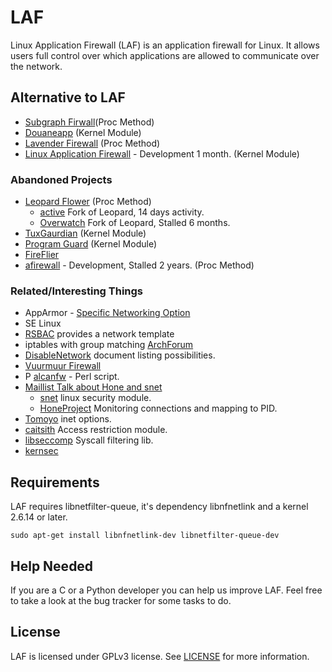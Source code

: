 LAF
===

Linux Application Firewall (LAF) is an application firewall for Linux. It allows users full control over which applications are allowed to communicate over the network.

## Alternative to LAF
- [Subgraph Firwall](https://github.com/subgraph/fw-daemon)(Proc Method)
- [Douaneapp](http://douaneapp.com/) (Kernel Module)
- [Lavender Firewall](http://sourceforge.net/projects/lavenderfw) (Proc Method)
- [Linux Application Firewall](https://github.com/sha0coder/Linux-Application-Firewall) - Development 1 month. (Kernel Module)

### Abandoned Projects

- [Leopard Flower](http://sourceforge.net/projects/leopardflower/) (Proc Method)
  - [active](https://github.com/andreizilla/leopard-flower-firewall) Fork of Leopard, 14 days activity.
  - [Overwatch](https://github.com/ethanwilloner/Overwatch) Fork of Leopard, Stalled 6 months.
- [TuxGaurdian](http://tuxguardian.sourceforge.net/) (Kernel Module)
- [Program Guard](http://pgrd.sourceforge.net/) (Kernel Module)
- [FireFlier](http://fireflier.sourceforge.net/index.html)
- [afirewall](https://github.com/jkaessens/afirewall) - Development, Stalled 2 years. (Proc Method)

### Related/Interesting Things
- AppArmor - [Specific Networking Option](http://wiki.apparmor.net/index.php/AppArmor_Core_Policy_Reference#Network_rules)
- SE Linux
- [RSBAC](http://www.rsbac.org/documentation/administration_examples/network_access_control?s=nettemp) provides a network template  
- iptables with group matching [ArchForum](https://bbs.archlinux.org/viewtopic.php?pid=1265910#p1265910)
- [DisableNetwork](http://cr.yp.to/unix/disablenetwork.html) document listing possibilities.
- [Vuurmuur Firewall](http://www.vuurmuur.org/trac/)
- P [alcanfw](https://github.com/gamelinux/alcanfw) - Perl script.
- [Maillist Talk about Hone and snet](http://marc.info/?t=140685618600001&r=1&w=2)
  - [snet](https://lkml.org/lkml/2011/5/5/132) linux security module.
  - [HoneProject](https://github.com/HoneProject/Linux-Sensor) Monitoring connections and mapping to PID.
- [Tomoyo](http://tomoyo.sourceforge.jp/2.5/policy-specification/domain-policy-syntax.html.en#network_inet) inet options.
- [caitsith](http://caitsith.sourceforge.jp/) Access restriction module.
- [libseccomp](http://sourceforge.net/projects/libseccomp/) Syscall filtering lib.
- [kernsec](http://kernsec.org/wiki/index.php/Projects)

## Requirements

LAF requires libnetfilter-queue, it's dependency libnfnetlink and a kernel 2.6.14 or later.

	sudo apt-get install libnfnetlink-dev libnetfilter-queue-dev

## Help Needed

If you are a C or a Python developer you can help us improve LAF. Feel free to take a look at the bug tracker for some tasks to do.

## License

LAF is licensed under GPLv3 license. See [LICENSE](src/LICENSE) for more information.
